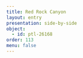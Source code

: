 ```yaml
---
title: Red Rock Canyon
layout: entry
presentation: side-by-side
object:
  - id: ptl-26168
order: 113
menu: false
---
```







